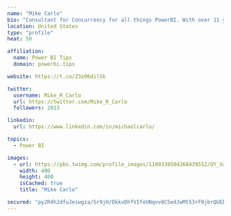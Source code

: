 ```yaml
---
name: "Mike Carlo"
bio: "Consultant for Concurrency for all things PowerBI. With over 11 years of data experience I'm making waves by deploying PowerBI into local Milwaukee Companies."
location: United States
type: "profile"
heat: 50

affiliation:
  name: Power BI Tips
  domain: powerbi.tips

website: https://t.co/Z3zO6dilSk

twitter:
  username: Mike_R_Carlo
  url: https://twitter.com/Mike_R_Carlo
  followers: 2013

linkedin:
  url: https://www.linkedin.com/in/michaelcarlo/

topics:
  - Power BI

images:
  - url: https://pbs.twimg.com/profile_images/1109338504268439552/OY_Va867_400x400.jpg
    width: 400
    height: 400
    isCached: true
    title: "Mike Carlo"

secured: "py2R4hJdfuJeiwgza/Sr9jH/DkkvDhfVIfoUNqvv8C5edJwMt53rF9jbrQUEEyX2bD8KiMyFXBw8nuw+bmnp54iE1yGobSow7WnUDn4KepEd7tnNiulRj/RYzpBAlTuI5CaX1YArMiCajy09Q3oUYjPHWAPfbAlqUkDmf+ZgatzEHR0uz6NNoZUzNcjKQIEtKk+uwrwglFA2ZmECrL8fNrXNfpYC4qFl+c+nTqJpgBeW1+zBqkjTn1bFvuL+piZCaB6srE5j5sgPSfS1L9tM0YmZIArbWhFgaZrAu3j5LBFwuAASP/eMqUoD7ahtfePWNk25GC1U0gsYwcCL0Hphio+yX3BpuMQdGryll7hDoaUAsn0Lbr/mErru4IwgBg3aJFRd/ee0JS4war4v2WX2+FYJmLJUOne3bEaSpS/1I5o=;aMMQyBUvykBvCIr77AK/DA=="
---
```


